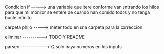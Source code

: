 Condicion if -----> una variable que itere conforme van entrando los hilos para que mi monitor se entere de cuando han comido todos y no tenga bucle infinito

carpeta philo -----> meter todo en una carpeta para la correccion

eliminar ----------> TODO Y README

parseo ------------> Q solo haya numeros en los inputs